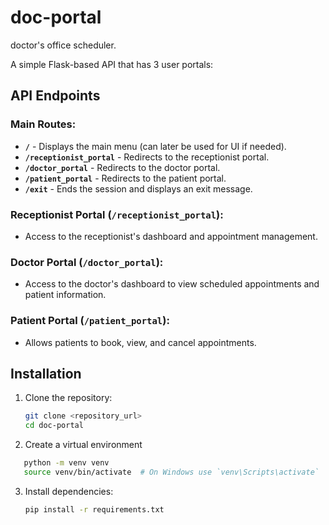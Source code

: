 # doc-portal
doctor's office scheduler.

A simple Flask-based API that has 3 user portals:

## API Endpoints

### Main Routes:
- **`/`** - Displays the main menu (can later be used for UI if needed).
- **`/receptionist_portal`** - Redirects to the receptionist portal.
- **`/doctor_portal`** - Redirects to the doctor portal.
- **`/patient_portal`** - Redirects to the patient portal.
- **`/exit`** - Ends the session and displays an exit message.

### Receptionist Portal (`/receptionist_portal`):
- Access to the receptionist's dashboard and appointment management.

### Doctor Portal (`/doctor_portal`):
- Access to the doctor's dashboard to view scheduled appointments and patient information.

### Patient Portal (`/patient_portal`):
- Allows patients to book, view, and cancel appointments.

## Installation

1. Clone the repository:
   ```bash
   git clone <repository_url>
   cd doc-portal 

2. Create a virtual environment
```bash
   python -m venv venv
   source venv/bin/activate  # On Windows use `venv\Scripts\activate` 
   ```

3. Install dependencies:
   ```bash
   pip install -r requirements.txt
   ```



